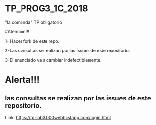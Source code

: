 # TP_PROG3_1C_2018
"la comanda" TP obligatorio

#Atención!!!

1- Hacer fork de este repo.

2-Las consultas se realizan por las issues de este repositorio.

3-El enunciado va a cambiar indefectiblemente.


<h1>Alerta!!!</h1> 

<h2>las consultas se realizan por las issues de este repositorio.</h2>


Link: https://tp-lab3.000webhostapp.com/login.html
